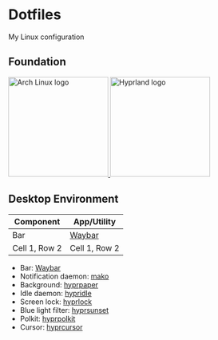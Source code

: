 # Dotfiles

My Linux configuration

## Foundation

<a href="https://archlinux.org/">
  <img src="https://w7.pngwing.com/pngs/809/243/png-transparent-arch-linux-tgz-linux-angle-triangle-logo-thumbnail.png" alt="Arch Linux logo" height="200px">
</a>

<a href="https://hypr.land/">
  <img src="https://logolist.net/wp-content/uploads/2024/04/favicon.svg" alt="Hyprland logo" height="200px">
</a>

## Desktop Environment

| Component | App/Utility |
|-|-|
| Bar | [Waybar](https://github.com/Alexays/Waybar) |
| Cell 1, Row 2 | Cell 1, Row 2 |

- Bar: [Waybar](https://github.com/Alexays/Waybar)
- Notification daemon: [mako](https://github.com/emersion/mako)
- Background: [hyprpaper](https://wiki.hypr.land/Hypr-Ecosystem/hyprpaper/)
- Idle daemon: [hypridle](https://wiki.hypr.land/Hypr-Ecosystem/hypridle/)
- Screen lock: [hyprlock](https://wiki.hypr.land/Hypr-Ecosystem/hyprlock/)
- Blue light filter: [hyprsunset](https://wiki.hypr.land/Hypr-Ecosystem/hyprsunset/)
- Polkit: [hyprpolkit](https://wiki.hypr.land/Hypr-Ecosystem/hyprpolkitagent/)
- Cursor: [hyprcursor](https://wiki.hypr.land/Hypr-Ecosystem/hyprcursor/)
